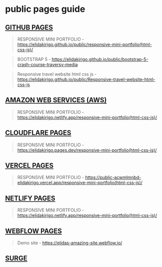 # public pages guide

## [GITHUB PAGES ](https://elidakirigo.github.io/public/)

> RESPONSIVE MINI PORTFOLIO - https://elidakirigo.github.io/public/responsive-mini-portfolio(html-css-js)/ 

> BOOTSTRAP 5 - https://elidakirigo.github.io/public/bootstrap-5-crash-course-traversy-media

> Responsive travel website html css js - https://elidakirigo.github.io/public/Responsive-travel-website-html-css-js

## [AMAZON WEB SERVICES (AWS)](elidakirigo.netlify.app/)

> RESPONSIVE MINI PORTFOLIO - https://elidakirigo.netlify.app/responsive-mini-portfolio(html-css-js)/

## [CLOUDFLARE PAGES](https://elidakirigo.pages.dev/)

> RESPONSIVE MINI PORTFOLIO - https://elidakirigo.pages.dev/responsive-mini-portfolio(html-css-js)/

## [VERCEL PAGES](https://public-acwmlmnbd-elidakirigo.vercel.app/)

> RESPONSIVE MINI PORTFOLIO - https://public-acwmlmnbd-elidakirigo.vercel.app/responsive-mini-portfolio(html-css-js)/

## [NETLIFY PAGES](elidakirigo.netlify.app/)

> RESPONSIVE MINI PORTFOLIO - https://elidakirigo.netlify.app/responsive-mini-portfolio(html-css-js)/

## [WEBFLOW PAGES](https://elidas-amazing-site.webflow.io/)

> Demo site - https://elidas-amazing-site.webflow.io/

## [SURGE](https://elidakirigo.surge.sh/)